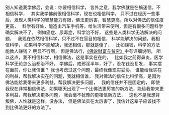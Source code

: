 别人知道我学佛后，会说：你要相信科学，
言外之意，我学佛就是在搞迷信，不相信科学，
&nbsp;
其实我学佛前很相信科学，现在也相信科学，
只不过在经历一些事后，发现人类科学的智慧能力有限，佛法更厉害，智慧更高，所以对佛法的信任度更高，
&nbsp;
科学有好处，能造出汽车手机等，给生活带来便利，但是有很多问题科学确实解决不了，
例如癌症、尿毒症，科学治不好，
这些是人类科学无法解决的问题，
&nbsp;
我现在依然相信科学，只不过不在盲目的相信，
科学能解决的问题，我相信科学，
如果科学不能解决，我还相信，那就是傻了，
&nbsp;
比如赚钱，科学的方法能教人赚钱？
明显不行啊，
但是佛法行，[《佛说财富与贫穷》](https://www.kancloud.cn/luojiangtao/foshuocaifu)中有详细说明，
所以这点，我不相信科学，相信佛法，这是事实在在的，
&nbsp;
比如我之前得鼻炎，医学科学无论怎么治都治不好，
学佛后，戒邪淫半年，好了，没花钱没复发，
事实摆在面前，你让我信谁？
我也考虑过这个问题，最终我像现实妥协，
谁能给我实在的利益，帮我解决实在的问题，我就相信谁，
我对佛法的信任比科学高，是因为佛法能给我带来更多利益，帮我解决更多问题，
&nbsp;
我的信任并不是固定的，
即使我现在非常相信佛法，如果哪天出现了一个比佛法更厉害的新方法，能给我带来更多利益，帮我解决更多问题，
我会毫不犹豫的更相信新方法，
&nbsp;
这也不是我想背叛佛，人性就是这样，没办法，
但是佛法实在太厉害了，我估计这辈子应该找不到比佛法更好的方法了。